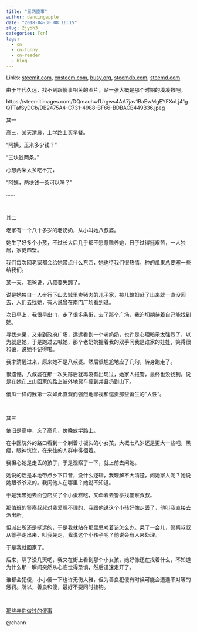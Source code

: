 ```yaml
---
title: "三两傻事"
author: dancingapple
date: "2018-04-30 08:16:15"
slug: 2jyoh3
categories: [cn]
tags: 
  - cn
  - cn-funny
  - cn-reader
  - blog
---
```


Links: [steemit.com](https://steemit.com/cn/@dancingapple/2jyoh3), [cnsteem.com](https://cnsteem.com/cn/@dancingapple/2jyoh3), [busy.org](https://busy.org/cn/@dancingapple/2jyoh3), [steemdb.com](https://steemdb.com/cn/@dancingapple/2jyoh3), [steemd.com](https://steemd.com/cn/@dancingapple/2jyoh3)

<html>
<p>由于年代久远，找不到跟傻事相关的图片，贴一张大概是那个时期的凑凑数吧。</p>
<p>https://steemitimages.com/DQmaohwfUrgws4AA7jav1BaEwMgEYFXoLj41gQTTafSyDCb/DB2475A4-C731-4988-BF66-BDBACB449B36.jpeg</p>
<p>其一</p>
<p>高三，某天清晨，上学路上买早餐。</p>
<p>“阿姨，玉米多少钱？”</p>
<p>“三块钱两条。”</p>
<p>心想两条太多吃不完，</p>
<p>“阿姨，两块钱一条可以吗？”</p>
<p>……</p>
<p><br></p>
<p>其二</p>
<p>老家有一个八十多岁的老奶奶，从小叫她八叔婆。</p>
<p>她生了好多个小孩，不过长大后几乎都不愿意赡养她，日子过得挺艰苦，一人独居，家徒四壁。</p>
<p>我们每次回老家都会给她带点什么东西，她也待我们很热情，种的瓜果总要塞一些给我们。</p>
<p>某一天，我爸说，八叔婆失踪了。</p>
<p>说是她独自一人步行下山去城里卖猪肉的儿子家，被儿媳妇赶了出来就一直没回去，人们去找她，有人说曾在南门广场看到过。</p>
<p>次日早上，我很早出门，走了很多条街，去了那个广场，我迫切期待着自己能找到她。</p>
<p>寻找未果，又走到政府广场，远远看到一个老奶奶，也许是心理暗示太强烈了，以为就是她，于是跑过去喊她，那个老奶奶握着我的双手问我是谁家的娃娃，笑得很和蔼，说她不记得啦。</p>
<p>我才清醒过来，原来她不是八叔婆。然后很尴尬地应了几句，转身跑走了。</p>
<p>很遗憾，八叔婆在那一次失踪后就再没有出现过，她家人报警，最终也没找到。说是在她在上山回家的路上被外地货车撞到并且扔到山下。</p>
<p>傻瓜一样的我第一次如此直观而强烈地鄙视和谴责那些畜生的“人性”。</p>
<p><br></p>
<p>其三</p>
<p>依旧是高中，忘了高几，傍晚放学路上。</p>
<p>在中医院外的路口看到一个剃着寸板头的小女孩，大概七八岁还是更大一些吧，黑瘦，眼神恍惚，在来往的人群中徘徊着。</p>
<p>我担心她是走丢的孩子，于是观察了一下，就上前去问她。</p>
<p>她说的话是本地带点乡下口音，没什么逻辑，我理解不大清楚，问她家人呢？她说她跟爷爷来的。我问他人在哪里？她说不知道。</p>
<p>于是我带她去面包店买了个小蛋糕吃，又牵着去警亭找警察叔叔。</p>
<p>那值班的警察叔叔对我爱理不理的，我跟他说这个小孩好像走丢了，他叫我直接去派出所。</p>
<p>但派出所还是挺远的，于是我就站在那里思考着该怎么办。呆了一会儿，警察叔叔从警亭走出来，叫我先走，我说这个小孩子呢？他说会有人来处理。</p>
<p>于是我就回家了。</p>
<p>后来，隔了没几天吧，我又在街上看到那个小女孩，她好像还在找着什么，不知道为什么那一瞬间突然从心底觉得恐惧，然后迅速走开了。</p>
<p>谁都会犯傻，小小傻一下也许无伤大雅，但为善良犯傻有时候可能会遭遇不对等的惩罚。所以，善良和傻，最好不要同时挂钩。</p>
<p><br></p>
<p><a href="https://steemit.com/cn-funny/@chann/2btaf6-or">那些年你做过的傻事</a></p>
<p>@chann</p>
<p><br></p>
</html>
